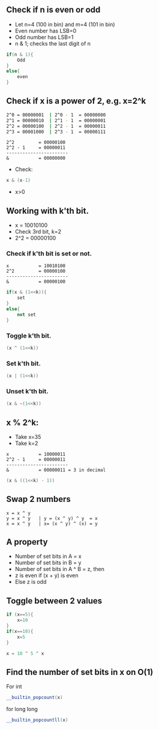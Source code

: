 ## Check if n is even or odd
- Let n=4 (100 in bin) and m=4 (101 in bin)
- Even number has LSB=0
- Odd number has LSB=1
- n & 1; checks the last digit of n
```cpp
if(n & 1){
    Odd
}
else{
    even
}
```
## Check if x is a power of 2, e.g. x=2^k
```bash
2^0 = 00000001  | 2^0 - 1  = 00000000
2^1 = 00000010  | 2^1 - 1  = 00000001
2^2 = 00000100  | 2^2 - 1  = 00000011
2^3 = 00001000  | 2^3 - 1  = 00000111
```
```
2^2         = 00000100
2^2 - 1     = 00000011
-----------------------
&           = 00000000
```
- Check:
```cpp
x & (x-1)
```
- x>0
## Working with k'th bit.
- x = 10010100
- Check 3rd bit, k=2
- 2^2 = 00000100
### Check if k'th bit is set or not.
```
x           = 10010100
2^2         = 00000100
-----------------------
&           = 00000100
```
```cpp
if(x & (1<<k)){
    set
}
else{
    not set
}
```
### Toggle k'th bit.
```cpp
(x ^ (1<<k))
```
### Set k'th bit.
```cpp
(x | (1<<k))
```
### Unset k'th bit.
```cpp
(x & ~(1<<k))
```
## x % 2^k:
- Take x=35
- Take k=2
```
x           = 10000011
2^2 - 1     = 00000011
-----------------------
&           = 00000011 = 3 in decimal
```
```cpp
(x & ((1<<k) - 1))
```
## Swap 2 numbers
```
x = x ^ y
y = x ^ y   | y = (x ^ y) ^ y  = x
x = x ^ y   | x= (x ^ y) ^ (x) = y
```

## A property
- Number of set bits in A = x
- Number of set bits in B = y
- Number of set bits in A ^ B = z, then
- z is even if (x + y) is even
- Else z is odd

## Toggle between 2 values
```cpp
if (x==5){
    x=10
}
if(x==10){
    x=5
}
```
```cpp
x = 10 ^ 5 ^ x
```
## Find the number of set bits in x on O(1)
For int
```cpp
__builtin_popcount(x)
```
for long long
```cpp
__builtin_popcountll(x)
```

